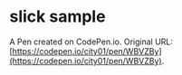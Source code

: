 # slick sample

A Pen created on CodePen.io. Original URL: [https://codepen.io/city01/pen/WBVZBy](https://codepen.io/city01/pen/WBVZBy).


